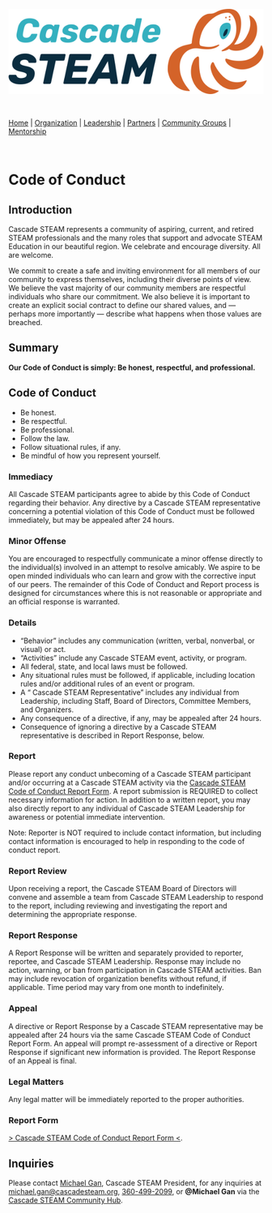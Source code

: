 <style>
  .header {
	display: none;
  }
  .footer {
	display: none;
  }
</style>

[![Cascade STEAM Logo](/assets/images/Cascade_STEAM_horizontal_logo_primary_1.png)](https://cascadesteam.org)

<br>

[Home](/) | [Organization](/organization) | [Leadership](/leadership) | [Partners](/partners) | [Community Groups](/community-groups) | [Mentorship](/mentorship)

<br>

# Code of Conduct

## Introduction

Cascade STEAM represents a community of aspiring, current, and retired STEAM professionals and the many roles that support and advocate STEAM Education in our beautiful region. We celebrate and encourage diversity. All are welcome.

We commit to create a safe and inviting environment for all members of our community to express themselves, including their diverse points of view. We believe the vast majority of our community members are respectful individuals who share our commitment. We also believe it is important to create an explicit social contract to define our shared values, and — perhaps more importantly — describe what happens when those values are breached.

## Summary
**Our Code of Conduct is simply: Be honest, respectful, and professional.**

## Code of Conduct
- Be honest.
- Be respectful.
- Be professional.
- Follow the law.
- Follow situational rules, if any.
- Be mindful of how you represent yourself.

### Immediacy
All Cascade STEAM participants agree to abide by this Code of Conduct regarding their behavior. Any directive by a Cascade STEAM representative concerning a potential violation of this Code of Conduct must be followed immediately, but may be appealed after 24 hours.

### Minor Offense
You are encouraged to respectfully communicate a minor offense directly to the individual(s) involved in an attempt to resolve amicably. We aspire to be open minded individuals who can learn and grow with the corrective input of our peers. The remainder of this Code of Conduct and Report process is designed for circumstances where this is not reasonable or appropriate and an official response is warranted.

### Details
- “Behavior” includes any communication (written, verbal, nonverbal, or visual) or act.
- “Activities” include any Cascade STEAM event, activity, or program.
- All federal, state, and local laws must be followed.
- Any situational rules must be followed, if applicable, including location rules and/or additional rules of an event or program.
- A “ Cascade STEAM Representative” includes any individual from Leadership, including Staff, Board of Directors, Committee Members, and Organizers.
- Any consequence of a directive, if any, may be appealed after 24 hours.
- Consequence of ignoring a directive by a Cascade STEAM representative is described in Report Response, below.

### Report
Please report any conduct unbecoming of a Cascade STEAM participant and/or occurring at a Cascade STEAM activity via the [Cascade STEAM Code of Conduct Report Form](http://conduct-report.cascadesteam.org). A report submission is REQUIRED to collect necessary information for action. In addition to a written report, you may also directly report to any individual of Cascade STEAM Leadership for awareness or potential immediate intervention.

Note: Reporter is NOT required to include contact information, but including contact information is encouraged to help in responding to the code of conduct report.

### Report Review
Upon receiving a report, the Cascade STEAM Board of Directors will convene and assemble a team from Cascade STEAM Leadership to respond to the report, including reviewing and investigating the report and determining the appropriate response.

### Report Response
A Report Response will be written and separately provided to reporter, reportee, and Cascade STEAM Leadership. Response may include no action, warning, or ban from participation in Cascade STEAM activities. Ban may include revocation of organization benefits without refund, if applicable. Time period may vary from one month to indefinitely.

### Appeal
A directive or Report Response by a Cascade STEAM representative may be appealed after 24 hours via the same Cascade STEAM Code of Conduct Report Form. An appeal will prompt re-assessment of a directive or Report Response if significant new information is provided. The Report Response of an Appeal is final.

### Legal Matters
Any legal matter will be immediately reported to the proper authorities.

### Report Form
[> Cascade STEAM Code of Conduct Report Form <](http://conduct-report.cascadesteam.org).

## Inquiries
Please contact [Michael Gan](https://www.linkedin.com/in/michaelbgan), Cascade STEAM President, for any inquiries at [michael.gan@cascadesteam.org](mailto:michael.gan@cascadesteam.org), [360-499-2099](tel:3604992099), or **@Michael Gan** via the [Cascade STEAM Community Hub](http://discord.cascadesteam.org).
